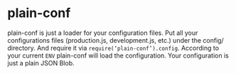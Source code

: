# plain-conf
plain-conf is just a loader for your configuration files. Put all your configurations files (production.js, development.js, etc.) under the config/ directory. And require it via `require(‘plain-conf’).config`. According to your current `ENV` plain-conf will load the configuration. Your configuration is just a plain JSON Blob. 

